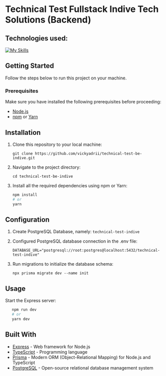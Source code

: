 # Technical Test Fullstack Indive Tech Solutions (Backend)

## Technologies used:
[![My Skills](https://skillicons.dev/icons?i=express,ts,prisma,postgres)](https://skillicons.dev)

## Getting Started

Follow the steps below to run this project on your machine.

### Prerequisites

Make sure you have installed the following prerequisites before proceeding:

- [Node.js](https://nodejs.org/)
- [npm](https://www.npmjs.com/) or [Yarn](https://yarnpkg.com/)

## Installation

1. Clone this repository to your local machine:

   ```git clone https://github.com/vickyadrii/technical-test-be-indive.git```

2. Navigate to the project directory:

   ```cd technical-test-be-indive```
3. Install all the required dependencies using npm or Yarn:
   ````bash
   npm install
   # or
   yarn
   ````

## Configuration

1. Create PostgreSQL Database, namely: ```technical-test-indive```
2. Configured PostgreSQL database connection in the .env file:

   ```DATABASE_URL="postgresql://root:postgres@localhost:5432/technical-test-indive"```

3. Run migrations to initialize the database schema:

   ```npx prisma migrate dev --name init```

## Usage

Start the Express server:

````bash
   npm run dev
   # or
   yarn dev
   ````

## Built With
- [Express](https://expressjs.com/) - Web framework for Node.js
- [TypeScript](https://www.typescriptlang.org/) - Programming language
- [Prisma](https://www.prisma.io/) - Modern ORM (Object-Relational Mapping) for Node.js and TypeScript
- [PostgreSQL](https://www.postgresql.org/) - Open-source relational database management system
